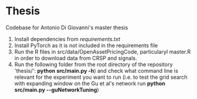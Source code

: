 # Thesis
Codebase for Antonio Di Giovanni's master thesis


1. Install dependencies from *requirements.txt*
2. Install PyTorch as it is not included in the requirements file
3. Run the R files in src/data/OpenAssetPricingCode, particularyl master.R in order to download data from CRSP and signals.
4. Run the following folder from the root directory of the repository 'thesis/': **python src/main.py -h**) and check what command line is relevant for the experiment you want to run (i.e. to test the grid search with expanding window on the Gu et al's network run **python src/main.py --guNetworkTuning**)